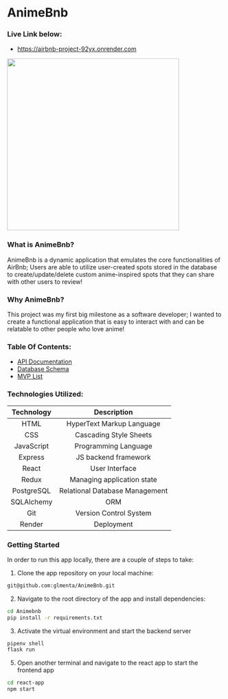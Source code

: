 # AnimeBnb

### Live Link below:
- https://airbnb-project-92yx.onrender.com

<div>
   <img src="https://github.com/glmenta/AnimeBnb/assets/111015201/2152ca46-2aba-4cce-8d56-7536bb797d0e" width="400" height="400"
</div>

### What is AnimeBnb?
AnimeBnb is a dynamic application that emulates the core functionalities of AirBnb; Users are able to utilize user-created spots stored in the database to create/update/delete custom anime-inspired spots that they can share with other users to review!

### Why AnimeBnb?
This project was my first big milestone as a software developer; I wanted to create a functional application that is easy to interact with and can be relatable to other people who love anime!

### Table Of Contents:
- [API Documentation](https://github.com/glmenta/AnimeBnb/wiki/API-Docs)
- [Database Schema](https://github.com/glmenta/AnimeBnb/wiki/Database-Schema)
- [MVP List](https://github.com/glmenta/AnimeBnb/wiki/MVP-List)

### Technologies Utilized:
| Technology      | Description                       |
|:---------------:|:---------------------------------:|
| HTML            | HyperText Markup Language         |
| CSS             | Cascading Style Sheets            |
| JavaScript      | Programming Language              |
| Express         | JS backend framework              |
| React           | User Interface                    |
| Redux           | Managing application state        |
| PostgreSQL      | Relational Database Management    |
| SQLAlchemy      | ORM                               |
| Git             | Version Control System            |
| Render          | Deployment                        |

### Getting Started
   In order to run this app locally, there are a couple of steps to take:
   
   1. Clone the app repository on your local machine:
   ```bash
   git@github.com:glmenta/AnimeBnb.git
   ```
   2. Navigate to the root directory of the app and install dependencies:
   ```bash
   cd Animebnb
   pip install -r requirements.txt
   ```
   3. Activate the virtual environment and start the backend server
   ```bash
   pipenv shell
   flask run
   ```
   5. Open another terminal and navigate to the react app to start the frontend app
   ```bash
   cd react-app
   npm start
   ```
